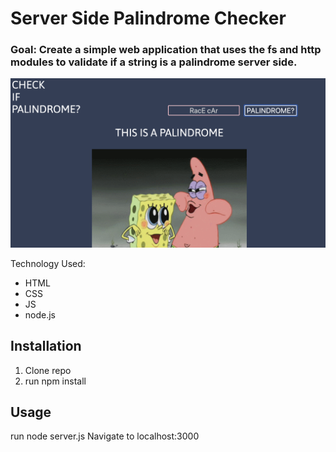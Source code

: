 # Server Side Palindrome Checker

### Goal: Create a simple web application that uses the fs and http modules to validate if a string is a palindrome server side.

![alt-text](palindrome/images/palindrome.png)


Technology Used: 
- HTML 
- CSS 
- JS 
- node.js 

## Installation
 1. Clone repo
 2. run npm install

## Usage
run node server.js
Navigate to localhost:3000


